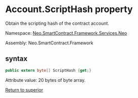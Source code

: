 # Account.ScriptHash property

Obtain the scripting hash of the contract account.

Namespace: [Neo.SmartContract.Framework.Services.Neo](../../neo.md)

Assembly: Neo.SmartContract.Framework

## syntax

```c#
public extern byte[] ScriptHash {get;}
```

Attribute value: 20 bytes of byte array.



[Return to superior](../Account.md)
